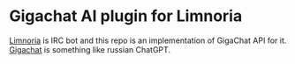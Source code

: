 # Gigachat AI plugin for Limnoria

[Limnoria](https://limnoria.net/) is IRC bot and this repo is an implementation of GigaChat API for it. [Gigachat](https://developers.sber.ru/gigachat) is something like russian ChatGPT.
